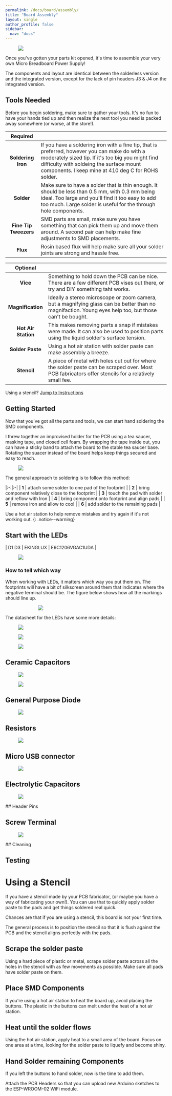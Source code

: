 ```yaml
---
permalink: /docs/board/assembly/
title: "Board Assembly"
layout: single
author_profile: false
sidebar:
  nav: "docs"
---
```


<figure style="max-width: 400px;" class="align-center">
	<img src="{{site.baseurl}}/docs/board/assembly_assets/loose_components.jpg"/>
</figure>

Once you've gotten your parts kit opened, it's time to assemble your very own Micro Breadboard Power Supply!

The components and layout are identical between the solderless version and the integrated version, except for the lack of pin headers J3 & J4 on the integrated version.

## Tools Needed
Before you begin soldering, make sure to gather your tools. It's no fun to have your hands tied up and then realize the next tool you need is packed away somewhere (or worse, at the store!).

| Required  |  |
|:---:|:-|
| **Soldering Iron** | If you have a soldering iron with a fine tip, that is preferred, however you can make do with a moderately sized tip. If it's too big you might find difficulty with soldeing the surface mount components. I keep mine at 410 deg C for ROHS solder.
| **Solder** | Make sure to have a solder that is thin enough. It should be less than 0.5 mm, with 0.3 mm being ideal. Too large and you'll find it too easy to add too much. Large solder is useful for the through hole components.
| **Fine Tip Tweezers** | SMD parts are small, make sure you have something that can pick them up and move them around. A second pair can help make fine adjustments to SMD placements.
| **Flux** | Rosin based flux will help make sure all your solder joints are strong and hassle free.

| Optional  |  |
|:---:|:-|
| **Vice** | Something to hold down the PCB can be nice. There are a few different PCB vises out there, or try and DIY something taht works.
| **Magnification** | Ideally a stereo microscope or zoom camera, but a magnifying glass can be better than no magnifaction. Young eyes help too, but those can't be bought.
| **Hot Air Station** | This makes removing parts a snap if mistakes were made. It can also be used to position parts using the liquid solder's surface tension.
| **Solder Paste** | Using a hot air station with solder paste can make assembly a breeze.
| **Stencil** | A piece of metal with holes cut out for where the solder paste can be scraped over. Most PCB fabricators offer stencils for a relatively small fee.


Using a stencil? [Jump to Instructions]({{site.baseurl}}/docs/board/assembly/#using-a-stencil)

## Getting Started

Now that you've got all the parts and tools, we can start hand soldering the SMD components.

I threw together an improvised holder for the PCB using a tea saucer, masking tape, and closed cell foam. By wrapping the tape inside out, you can have a sticky band to attach the board to the stable tea saucer base. Rotating the suacer instead of the board helps keep things secured and easy to reach.

<figure style="max-width: 400px;" class="align-center">
  <img src="{{site.baseurl}}/docs/board/assembly_assets/base_board_1.jpg"/>
</figure>

The general approach to soldering is to follow this method:

|:-:|:-|
| **1** | attach some solder to one pad of the footprint |
| **2** | bring component relatively close to the footprint |
| **3** | touch the pad with solder and reflow with Iron |
| **4** | bring component onto footprint and align pads |
| **5** | remove iron and allow to cool |
| **6** | add solder to the remaining pads |

Use a hot air station to help remove mistakes and try again if it's not working out.
{: .notice--warning}


## Start with the LEDs

| D1 D3 | EKINGLUX | E6C1206VGAC1UDA |

<figure>
	<img src="{{site.baseurl}}/docs/board/assembly_assets/D1_D2.jpg"/>
</figure>

### How to tell which way

When working with LEDs, it matters which way you put them on. The footprints will have a bit of silkscreen around them that indicates where the negative terminal should be. The figure below shows how all the markings should line up.

<figure>
	<img style="display: block;margin-left: auto;margin-right: auto;max-width: 300px;" src="{{site.baseurl}}/docs/board/assembly_assets/D1_placement.png"/>
</figure>

The datasheet for the LEDs have some more details:

<figure >
	<img style="display: block;margin-left: auto;margin-right: auto;" src="{{site.baseurl}}/docs/board/assembly_assets/D1_datasheet.jpg"/>
</figure>

<figure >
	<img style="display: block;margin-left: auto;margin-right: auto;" src="{{site.baseurl}}/docs/board/assembly_assets/D1_closeup.jpg"/>
</figure>

<figure >
	<img style="display: block;margin-left: auto;margin-right: auto;" src="{{site.baseurl}}/docs/board/assembly_assets/D1_soldered.jpg"/>
</figure>

## Ceramic Capacitors

<figure >
	<img style="display: block;margin-left: auto;margin-right: auto;" src="{{site.baseurl}}/docs/board/assembly_assets/C1_C2_C3_C4.jpg"/>
</figure>

<figure >
	<img style="display: block;margin-left: auto;margin-right: auto;" src="{{site.baseurl}}/docs/board/assembly_assets/C1_soldered_2.jpg"/>
</figure>

## General Purpose Diode

<figure >
	<img style="display: block;margin-left: auto;margin-right: auto;" src="{{site.baseurl}}/docs/board/assembly_assets/D2.jpg"/>
</figure>

## Resistors
<figure >
	<img style="display: block;margin-left: auto;margin-right: auto;" src="{{site.baseurl}}/docs/board/assembly_assets/R1_R2.jpg"/>
</figure>


## Micro USB connector
<figure >
	<img style="display: block;margin-left: auto;margin-right: auto;" src="{{site.baseurl}}/docs/board/assembly_assets/J2.jpg"/>
</figure>


## Electrolytic Capacitors
<figure class="half">
	<img style="display: block;margin-left: auto;margin-right: auto;" src="{{site.baseurl}}/docs/board/assembly_assets/J5.jpg"/>
</figure>
## Header Pins

## Screw Terminal
<figure >
	<img style="display: block;margin-left: auto;margin-right: auto;" src="{{site.baseurl}}/docs/board/assembly_assets/J5.jpg"/>
</figure>
## Cleaning

## Testing



# Using a Stencil

If you have a stencil made by your PCB fabricator, (or maybe you have a way of fabricating your own!). You can use that to quickly apply solder paste to the pads and get things soldered real quick.

Chances are that if you are using a stencil, this board is not your first time.

The general process is to position the stencil so that it is flush against the PCB and the stencil aligns perfectly with the pads.

## Scrape the solder paste

Using a hard piece of plastic or metal, scrape solder paste across all the holes in the stencil with as few movements as possible. Make sure all pads have solder paste on them.

## Place SMD Components

If you're using a hot air station to heat the board up, avoid placing the buttons. The plastic in the buttons can melt under the heat of a hot air station.

## Heat until the solder flows

Using the hot air station, apply heat to a small area of the board. Focus on one area at a time, looking for the solder paste to liquefy and become shiny.

## Hand Solder remaining Components

If you left the buttons to hand solder, now is the time to add them.

Attach the PCB Headers so that you can upload new Arduino sketches to the ESP-WROOM-02 WiFi module.
